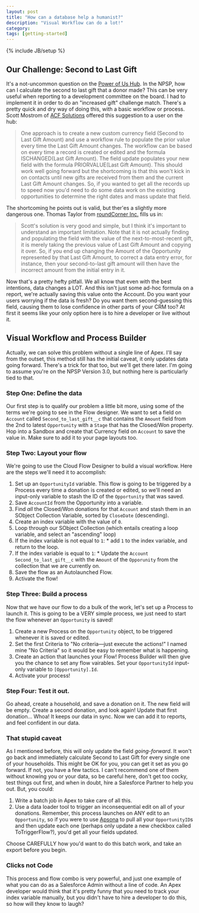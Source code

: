 ```yaml
---
layout: post
title: "How can a database help a humanist?"
description: "Visual Workflow can do a lot!"
category: 
tags: [getting-started]
---
```

{% include JB/setup %}

## Our Challenge: Second to Last Gift

It's a not-uncommon question on the [Power of Us Hub][1]. In the NPSP, how can I calculate the second to last gift that a donor made? This can be very useful when reporting to a development committee on the board. I had to implement it in order to do an "increased gift" challenge match. There's a pretty quick and dry way of doing this, with a basic workflow or process. Scott Mostrom of [ACF Solutions][2] offered this suggestion to a user on the hub:

> One approach is to create a new custom currency field (Second to Last Gift Amount) and use a workflow rule to populate the prior value every time the Last Gift Amount changes. The workflow can be based on every time a record is created or edited and the formula ISCHANGED(Last Gift Amount). The field update populates your new field with the formula PRIORVALUE(Last Gift Amount). This should work well going forward but the shortcoming is that this won't kick in on contacts until new gifts are received from them and the current Last Gift Amount changes. So, if you wanted to get all the records up to speed now you'd need to do some data work on the existing opportunities to determine the right dates and mass update that field.

The shortcoming he points out is valid, but ther'es a slightly more dangerous one. Thomas Taylor from [roundCorner Inc.][3] fills us in:

> Scott's solution is very good and simple, but I think it's important to understand an important limitation. Note that it is not actually finding and populating the field with the value of the next-to-most-recent gift, it is merely taking the previous value of Last Gift Amount and copying it over.
> So, if you end up changing the Amount of the Opportunity represented by that Last Gift Amount, to correct a data entry error, for instance, then your second-to-last gift amount will then have the incorrect amount from the initial entry in it.

Now that's a pretty hefty pitfall. We all know that even with the best intentions, data changes a LOT. And this isn't just some ad-hoc formula on a report, we're actually saving this value onto the Account. Do you want your users worrying if the data is fresh? Do you want them second-guessing this field, causing them to lose confidence in other parts of your CRM too? At first it seems like your only option here is to hire a developer or live without it. 

## Visual Workflow and Process Builder

Actually, we can solve this problem without a single line of Apex. I'll say from the outset, this method still has the initial caveat, it only updates data going forward. There's a trick for that too, but we'll get there later. I'm going to assume you're on the NPSP Version 3.0, but nothing here is particularly tied to that.

### Step One: Define the data

Our first step is to qualify our problem a little bit more, using some of the terms we're going to see in the Flow designer. We want to set a field on `Account` called `Second_to_last_gift__c` that contains the `Amount` field from the 2nd to latest `Opportunity` with a `Stage` that has the Closed/Won property. Hop into a Sandbox and create that Currency field on `Account` to save the value in. Make sure to add it to your page layouts too. 

### Step Two: Layout your flow

We're going to use the Cloud Flow Designer to build a visual workflow. Here are the steps we'll need it to accomplish:

1. Set up an `OpportunityId` variable. This flow is going to be triggered by a Process every time a donation is created or edited, so we'll need an input-only variable to stash the ID of the `Opportunity` that was saved.
2. Save `AccountId` from the Opportunity into a variable.
3. Find _all_ the Closed/Won donations for that `Account` and stash them in an SObject Collection Variable, sorted by `CloseDate` (descending).
4. Create an index variable with the value of `0`.
5. Loop through our SObject Collection (which entails creating a loop variable, and select an "ascending" loop)
  1. If the index variable is not equal to `1`:
    * add `1` to the index variable, and return to the loop.
  2. If the index variable is equal to `1`:
    * Update the `Account` `Second_to_last_gift__c` with the `Amount` of the `Opporunity` from the collection that we are currently on.
6. Save the flow as an Autolaunched Flow.
7. Activate the flow!

### Step Three: Build a process

Now that we have our flow to do a bulk of the work, let's set up a Process to launch it. This is going to be a VERY simple process, we just need to start the flow whenever an `Opportunity` is saved!

1. Create a new Process on the `Opportunity` object, to be triggered whenever it is saved or edited.
2. Set the first Criteria to "No criteria—just execute the actions!" I named mine "No Criteria" so it would be easy to remember what is happening. 
3. Create an action that launches your Flow! Process Builder will then give you the chance to set any flow vairables. Set your `OpportunityId` input-only variable to `[Opportunity].Id`.
4. Activate your process!

### Step Four: Test it out.

Go ahead, create a household, and save a donation on it. The new field will be empty. Create a second donation, and look again! Update that first donation... Whoa! It keeps our data in sync. Now we can add it to reports, and feel confident in our data.

### That stupid caveat
As I mentioned before, this will only update the field _going-forward_. It won't go back and immediately calculate Second to Last Gift for every single one of your households. This might be OK for you, you can get it set as you go forward. If not, you have a few tactics. I can't recommend one of them without knowing you or your data, so be careful here, don't get too cocky, test things out first, and when in doubt, hire a Salesforce Partner to help you out. But, you could:

1. Write a batch job in Apex to take care of all this.
2. Use a data loader tool to trigger an inconsequential edit on all of your donations. Remember, this process launches on ANY edit to an `Opportunity`, so if you were to use [Apsona][4] to pull all your `OpportunityID`s and then update each one (perhaps only update a new checkbox called ToTriggerFlow?), you'd get all your fields updated.

Choose CAREFULLY how you'd want to do this batch work, and take an export before you begin.

### Clicks not Code
This process and flow combo is very powerful, and just one example of what you can do as a Salesforce Admin without a line of code. An Apex developer would think that it's pretty funny that you need to track your index variable manually, but you didn't have to hire a developer to do this, so how will they know to laugh?

[1]:http://powerofus.force.com
[2]:http://www.acfsolutions.com/
[3]:http://www.roundcorner.com/
[4]:http://apsona.com/pages/sfdc/index.html
